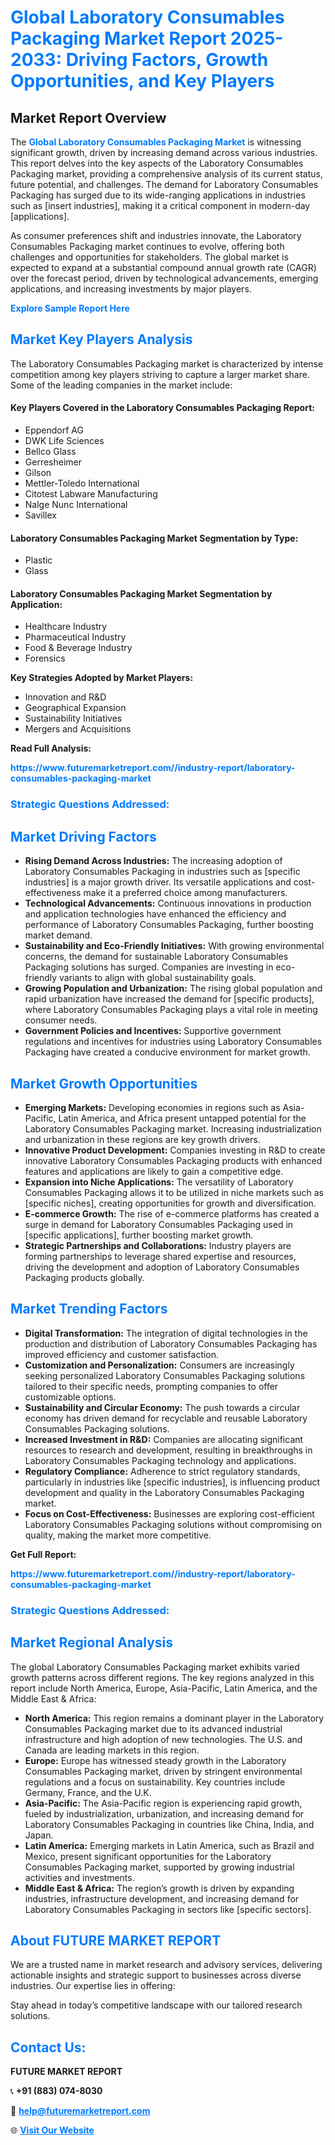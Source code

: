 <h1 style="color: #007BFF;">Global Laboratory Consumables Packaging Market Report 2025-2033: Driving Factors, Growth Opportunities, and Key Players</h1>

<section id="overview">
<h2>Market Report Overview</h2>
<p>The <a href="https://www.futuremarketreport.com//industry-report/laboratory-consumables-packaging-market" style="color: #007BFF; text-decoration: none;"><strong>Global Laboratory Consumables Packaging Market</strong></a> is witnessing significant growth, driven by increasing demand across various industries. This report delves into the key aspects of the Laboratory Consumables Packaging market, providing a comprehensive analysis of its current status, future potential, and challenges. The demand for Laboratory Consumables Packaging has surged due to its wide-ranging applications in industries such as [insert industries], making it a critical component in modern-day [applications].</p>
<p>As consumer preferences shift and industries innovate, the Laboratory Consumables Packaging market continues to evolve, offering both challenges and opportunities for stakeholders. The global market is expected to expand at a substantial compound annual growth rate (CAGR) over the forecast period, driven by technological advancements, emerging applications, and increasing investments by major players.</p>
</section>

<section id="overview">
<p><a href="https://www.futuremarketreport.com//request-sample/reportId=46649" style="color: #007BFF; text-decoration: none;"><strong>Explore Sample Report Here</strong></a></p>
</section>

<section id="key-players">
<h2 style="color: #007BFF;">Market Key Players Analysis</h2>
<p>The Laboratory Consumables Packaging market is characterized by intense competition among key players striving to capture a larger market share. Some of the leading companies in the market include:</p>
<h4>Key Players Covered in the Laboratory Consumables Packaging Report:</h4>
<ul><li>Eppendorf AG</li><li>DWK Life Sciences</li><li>Bellco Glass</li><li>Gerresheimer</li><li>Gilson</li><li>Mettler-Toledo International</li><li>Citotest Labware Manufacturing</li><li>Nalge Nunc International</li><li>Savillex</li></ul>
<h4>Laboratory Consumables Packaging Market Segmentation by Type:</h4>
<ul><li>Plastic</li><li>Glass</li></ul>

<h4>Laboratory Consumables Packaging Market Segmentation by Application:</h4>
<ul><li>Healthcare Industry</li><li>Pharmaceutical Industry</li><li>Food &amp; Beverage Industry</li><li>Forensics</li></ul>
<p><strong>Key Strategies Adopted by Market Players:</strong></p>
<ul>
<li>Innovation and R&D</li>
<li>Geographical Expansion</li>
<li>Sustainability Initiatives</li>
<li>Mergers and Acquisitions</li>
</ul>
</section>

<section>
<p><strong>Read Full Analysis: </strong></p><a href="https://www.futuremarketreport.com//industry-report/laboratory-consumables-packaging-market" style="color: #007BFF; text-decoration: none;"><strong>https://www.futuremarketreport.com//industry-report/laboratory-consumables-packaging-market</strong></a>
<h3 style="color: #007BFF;">Strategic Questions Addressed:</h3>
</section>

<section id="driving-factors">
<h2 style="color: #007BFF;">Market Driving Factors</h2>
<ul>
<li><strong>Rising Demand Across Industries:</strong> The increasing adoption of Laboratory Consumables Packaging in industries such as [specific industries] is a major growth driver. Its versatile applications and cost-effectiveness make it a preferred choice among manufacturers.</li>
<li><strong>Technological Advancements:</strong> Continuous innovations in production and application technologies have enhanced the efficiency and performance of Laboratory Consumables Packaging, further boosting market demand.</li>
<li><strong>Sustainability and Eco-Friendly Initiatives:</strong> With growing environmental concerns, the demand for sustainable Laboratory Consumables Packaging solutions has surged. Companies are investing in eco-friendly variants to align with global sustainability goals.</li>
<li><strong>Growing Population and Urbanization:</strong> The rising global population and rapid urbanization have increased the demand for [specific products], where Laboratory Consumables Packaging plays a vital role in meeting consumer needs.</li>
<li><strong>Government Policies and Incentives:</strong> Supportive government regulations and incentives for industries using Laboratory Consumables Packaging have created a conducive environment for market growth.</li>
</ul>
</section>

<section id="growth-opportunities">
<h2 style="color: #007BFF;">Market Growth Opportunities</h2>
<ul>
<li><strong>Emerging Markets:</strong> Developing economies in regions such as Asia-Pacific, Latin America, and Africa present untapped potential for the Laboratory Consumables Packaging market. Increasing industrialization and urbanization in these regions are key growth drivers.</li>
<li><strong>Innovative Product Development:</strong> Companies investing in R&D to create innovative Laboratory Consumables Packaging products with enhanced features and applications are likely to gain a competitive edge.</li>
<li><strong>Expansion into Niche Applications:</strong> The versatility of Laboratory Consumables Packaging allows it to be utilized in niche markets such as [specific niches], creating opportunities for growth and diversification.</li>
<li><strong>E-commerce Growth:</strong> The rise of e-commerce platforms has created a surge in demand for Laboratory Consumables Packaging used in [specific applications], further boosting market growth.</li>
<li><strong>Strategic Partnerships and Collaborations:</strong> Industry players are forming partnerships to leverage shared expertise and resources, driving the development and adoption of Laboratory Consumables Packaging products globally.</li>
</ul>
</section>

<section id="trending-factors">
<h2 style="color: #007BFF;">Market Trending Factors</h2>
<ul>
<li><strong>Digital Transformation:</strong> The integration of digital technologies in the production and distribution of Laboratory Consumables Packaging has improved efficiency and customer satisfaction.</li>
<li><strong>Customization and Personalization:</strong> Consumers are increasingly seeking personalized Laboratory Consumables Packaging solutions tailored to their specific needs, prompting companies to offer customizable options.</li>
<li><strong>Sustainability and Circular Economy:</strong> The push towards a circular economy has driven demand for recyclable and reusable Laboratory Consumables Packaging solutions.</li>
<li><strong>Increased Investment in R&D:</strong> Companies are allocating significant resources to research and development, resulting in breakthroughs in Laboratory Consumables Packaging technology and applications.</li>
<li><strong>Regulatory Compliance:</strong> Adherence to strict regulatory standards, particularly in industries like [specific industries], is influencing product development and quality in the Laboratory Consumables Packaging market.</li>
<li><strong>Focus on Cost-Effectiveness:</strong> Businesses are exploring cost-efficient Laboratory Consumables Packaging solutions without compromising on quality, making the market more competitive.</li>
</ul>
</section>

<section>
<p><strong>Get Full Report: </strong></p><a href="https://www.futuremarketreport.com//industry-report/laboratory-consumables-packaging-market" style="color: #007BFF; text-decoration: none;"><strong>https://www.futuremarketreport.com//industry-report/laboratory-consumables-packaging-market</strong></a>
<h3 style="color: #007BFF;">Strategic Questions Addressed:</h3>
</section>


<section id="regional-analysis">
<h2 style="color: #007BFF;">Market Regional Analysis</h2>
<p>The global Laboratory Consumables Packaging market exhibits varied growth patterns across different regions. The key regions analyzed in this report include North America, Europe, Asia-Pacific, Latin America, and the Middle East & Africa:</p>
<ul>
<li><strong>North America:</strong> This region remains a dominant player in the Laboratory Consumables Packaging market due to its advanced industrial infrastructure and high adoption of new technologies. The U.S. and Canada are leading markets in this region.</li>
<li><strong>Europe:</strong> Europe has witnessed steady growth in the Laboratory Consumables Packaging market, driven by stringent environmental regulations and a focus on sustainability. Key countries include Germany, France, and the U.K.</li>
<li><strong>Asia-Pacific:</strong> The Asia-Pacific region is experiencing rapid growth, fueled by industrialization, urbanization, and increasing demand for Laboratory Consumables Packaging in countries like China, India, and Japan.</li>
<li><strong>Latin America:</strong> Emerging markets in Latin America, such as Brazil and Mexico, present significant opportunities for the Laboratory Consumables Packaging market, supported by growing industrial activities and investments.</li>
<li><strong>Middle East & Africa:</strong> The region’s growth is driven by expanding industries, infrastructure development, and increasing demand for Laboratory Consumables Packaging in sectors like [specific sectors].</li>
</ul>
</section>

<footer>
<h2 style="color: #007BFF;">About FUTURE MARKET REPORT</h2>
<p>We are a trusted name in market research and advisory services, delivering actionable insights and strategic support to businesses across diverse industries. Our expertise lies in offering:</p>

<p>Stay ahead in today’s competitive landscape with our tailored research solutions.</p>

<h2 style="color: #007BFF;">Contact Us:</h2>
<p><strong>FUTURE MARKET REPORT</strong></p>
<p>📞 <strong>+91 (883) 074-8030</strong></p>
<p>📧 <strong><a href="mailto:help@futuremarketreport.com" style="color: #007BFF;">help@futuremarketreport.com</a></strong></p>
<p>🌐 <strong><a href="https://www.futuremarketreport.com/" style="color: #007BFF;">Visit Our Website</a></strong></p>
</footer>